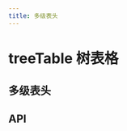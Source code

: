 ```yaml
---
title: 多级表头
---
```


# treeTable 树表格

## 多级表头

<preview path="./multiHeader.vue" />

## API

<API src="../table.json" lang="zh"></API>